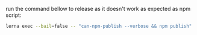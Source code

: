 run the command bellow to release as it doesn't work as expected as npm script:

```sh
lerna exec --bail=false -- "can-npm-publish --verbose && npm publish"
```
